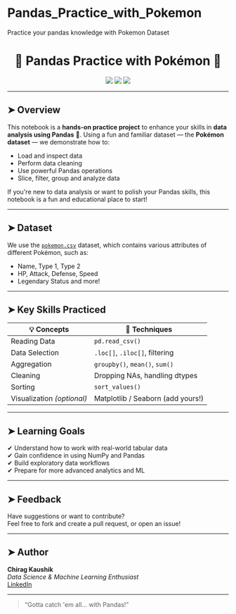 # Pandas_Practice_with_Pokemon
Practice your pandas knowledge with Pokemon Dataset

<h1 align="center">🐍 Pandas Practice with Pokémon 🐼</h1>

<p align="center">
  <img src="https://img.shields.io/badge/Python-3.8%2B-blue?style=for-the-badge&logo=python">
  <img src="https://img.shields.io/badge/Pandas-Data%20Analysis-orange?style=for-the-badge&logo=pandas">
  <img src="https://img.shields.io/badge/Dataset-Pokémon-yellow?style=for-the-badge">
</p>

---

## ➤ Overview

This notebook is a **hands-on practice project** to enhance your skills in **data analysis using Pandas** 🐼. Using a fun and familiar dataset — the **Pokémon dataset** — we demonstrate how to:

- Load and inspect data
- Perform data cleaning
- Use powerful Pandas operations
- Slice, filter, group and analyze data

If you're new to data analysis or want to polish your Pandas skills, this notebook is a fun and educational place to start!

---

## ➤ Dataset

We use the [`pokemon.csv`](https://www.kaggle.com/abcsds/pokemon) dataset, which contains various attributes of different Pokémon, such as:

- Name, Type 1, Type 2
- HP, Attack, Defense, Speed
- Legendary Status and more!

---

## ➤ Key Skills Practiced

| 💡 Concepts | 🔧 Techniques |
|------------|---------------|
| Reading Data | `pd.read_csv()` |
| Data Selection | `.loc[]`, `.iloc[]`, filtering |
| Aggregation | `groupby()`, `mean()`, `sum()` |
| Cleaning | Dropping NAs, handling dtypes |
| Sorting | `sort_values()` |
| Visualization *(optional)* | Matplotlib / Seaborn (add yours!) |

---

## ➤ Learning Goals

✔ Understand how to work with real-world tabular data  
✔ Gain confidence in using NumPy and Pandas  
✔ Build exploratory data workflows  
✔ Prepare for more advanced analytics and ML

---


## ➤ Feedback

Have suggestions or want to contribute?  
Feel free to fork and create a pull request, or open an issue!

---

## ➤ Author

**Chirag Kaushik**  
*Data Science & Machine Learning Enthusiast*  
[LinkedIn](https://www.linkedin.com/in/chirag-kaushik-profile)

---

> “Gotta catch 'em all... with Pandas!”


